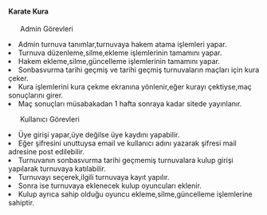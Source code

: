 <h4>Karate Kura </h4>
<ul>Admin Görevleri</ul>
    <li>Admin turnuva tanımlar,turnuvaya hakem atama işlemleri yapar.</li>
    <li>Turnuva düzenleme,silme,ekleme işlemlerinin tamamını yapar.</li>
   <li> Hakem ekleme,silme,güncelleme işlemlerinin tamamını yapar.</li>
    <li>Sonbasvurma tarihi geçmiş ve tarihi geçmiş turnuvaların maçları için kura çeker.</li>
    <li>Kura işlemlerini kura çekme ekranına yönlenir,eğer kurayı çektiyse,maç sonuçlarını girer.</li>
    <li>Maç sonuçları müsabakadan 1 hafta sonraya kadar sitede yayınlanır.</li>
<ul>Kullanıcı Görevleri</ul>
   <li> Üye girişi yapar,üye değilse üye kaydını yapabilir.</li>
    <li>Eğer şifresini unuttuysa email ve kullanıcı adını yazarak şifresi mail adresine post edilebilir.</li>
   <li> Turnuvanın sonbasvurma tarihi geçmemiş turnuvalara kulup girişi yapılarak turnuvaya katılabilir.</li>
   <li> Turnuvayı seçerek,ilgili turnuvaya kayıt yapılır.</li>
    <li>Sonra ise turnuvaya eklenecek kulup oyuncuları eklenir.</li>
   <li> Kulup ayrıca sahip olduğu oyuncu ekleme,silme,güncelleme işlemlerine sahiptir.</li>
    
